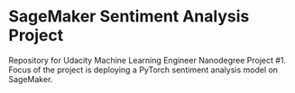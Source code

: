 # SageMaker Sentiment Analysis Project

Repository for Udacity Machine Learning Engineer Nanodegree Project #1. Focus of the project is deploying a PyTorch sentiment analysis model on SageMaker.
